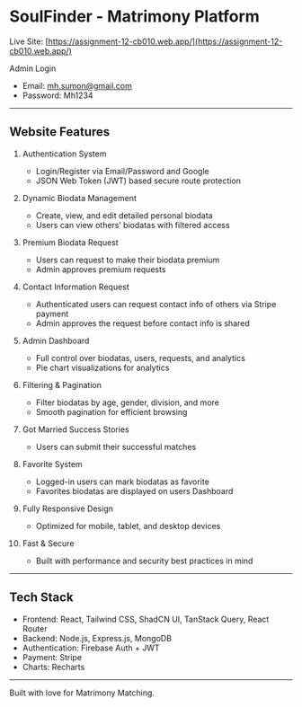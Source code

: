# SoulFinder - Matrimony Platform

Live Site: [https://assignment-12-cb010.web.app/](https://assignment-12-cb010.web.app/)

Admin Login  
- Email: mh.sumon@gmail.com  
- Password: Mh1234

---

## Website Features

1. Authentication System  
   - Login/Register via Email/Password and Google  
   - JSON Web Token (JWT) based secure route protection

2. Dynamic Biodata Management  
   - Create, view, and edit detailed personal biodata  
   - Users can view others’ biodatas with filtered access

3. Premium Biodata Request  
   - Users can request to make their biodata premium  
   - Admin approves premium requests

4. Contact Information Request  
   - Authenticated users can request contact info of others via Stripe payment  
   - Admin approves the request before contact info is shared

5. Admin Dashboard  
   - Full control over biodatas, users, requests, and analytics  
   - Pie chart visualizations for analytics

6. Filtering & Pagination  
   - Filter biodatas by age, gender, division, and more  
   - Smooth pagination for efficient browsing

7. Got Married Success Stories  
   - Users can submit their successful matches  
   

8. Favorite System  
   - Logged-in users can mark biodatas as favorite  
   - Favorites biodatas are displayed on users Dashboard 

9. Fully Responsive Design  
   - Optimized for mobile, tablet, and desktop devices

10. Fast & Secure  
    - Built with performance and security best practices in mind

---

## Tech Stack

- Frontend: React, Tailwind CSS, ShadCN UI, TanStack Query, React Router  
- Backend: Node.js, Express.js, MongoDB  
- Authentication: Firebase Auth + JWT  
- Payment: Stripe  
- Charts: Recharts

---

Built with love for Matrimony Matching.
